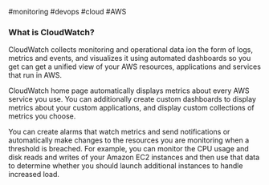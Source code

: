 #monitoring #devops #cloud #AWS 


### What is CloudWatch? 

CloudWatch collects monitoring and operational data ion the form of logs, metrics and events, and visualizes it using automated dashboards so you get can get a unified view of your AWS resources, applications and services that run in AWS.

CloudWatch home page automatically displays metrics about every AWS service you use. You can additionally create custom dashboards to display metrics about your custom applications, and display custom collections of metrics you choose.

You can create alarms that watch metrics and send notifications or automatically make changes to the resources you are monitoring when a threshold is breached. For example, you can monitor the CPU usage and disk reads and writes of your Amazon EC2 instances and then use that data to determine whether you should launch additional instances to handle increased load.

